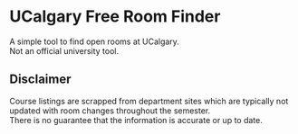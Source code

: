 # UCalgary Free Room Finder
A simple tool to find open rooms at UCalgary.  
Not an official university tool.

## Disclaimer
Course listings are scrapped from department sites which are typically not updated with room changes throughout the semester.  
There is no guarantee that the information is accurate or up to date.